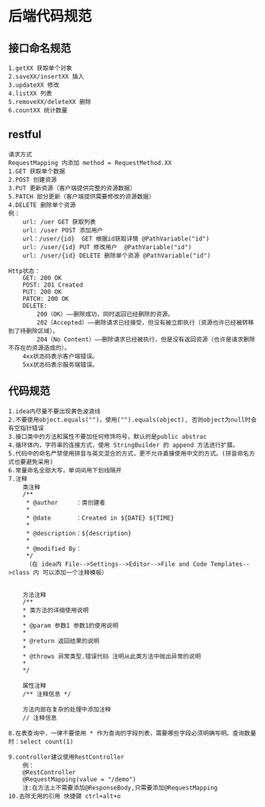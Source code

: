 # 后端代码规范

## 接口命名规范

	1.getXX 获取单个对象
	2.saveXX/insertXX 插入
	3.updateXX 修改
	4.listXX 列表
	5.removeXX/deleteXX 删除
	6.countXX 统计数量

## restful
	请求方式
	RequestMapping 内添加 method = RequestMethod.XX
	1.GET 获取单个数据 
	2.POST 创建资源 
	3.PUT 更新资源（客户端提供完整的资源数据）
	5.PATCH 部分更新（客户端提供需要修改的资源数据）
	4.DELETE 删除单个资源 
	例：
		url: /uer GET 获取列表 
		url: /user POST 添加用户
		url：/user/{id}  GET 根据id获取详情 @PathVariable("id")
		url: /user/{id} PUT 修改用户  @PathVariable("id")
		url: /user/{id} DELETE 删除单个资源 @PathVariable("id")

	Http状态：
		GET: 200 OK
		POST: 201 Created
		PUT: 200 OK
		PATCH: 200 OK
		DELETE: 
			200（OK）——删除成功，同时返回已经删除的资源。
			202（Accepted）——删除请求已经接受，但没有被立即执行（资源也许已经被转移到了待删除区域）。
			204（No Content）——删除请求已经被执行，但是没有返回资源（也许是请求删除不存在的资源造成的）。
		4xx状态码表示客户端错误。
		5xx状态码表示服务端错误。
			

## 代码规范
	1.idea内尽量不要出现黄色波浪线
	2.不要使用object.equals("")，使用("").equals(object), 否则object为null时会有空指针错误
	3.接口类中的方法和属性不要加任何修饰符号，默认的是public abstrac
	4.循环体内，字符串的连接方式，使用 StringBuilder 的 append 方法进行扩展。	
 	5.代码中的命名严禁使用拼音与英文混合的方式，更不允许直接使用中文的方式。(拼音命名方式也要避免采用)
	6.常量命名全部大写，单词间用下划线隔开
	7.注释
		类注释
		/**
		 * @author     ：类创建者
		 * 
		 * @date       ：Created in ${DATE} ${TIME}
		 * 
		 * @description：${description}
		 * 
		 * @modified By：
		 */
		 （在 idea内 File-->Settings-->Editor-->File and Code Templates-->class 内 可以添加一个注释模板）
			

		方法注释
		/**
		* 类方法的详细使用说明
		* 
		* @param 参数1 参数1的使用说明
		* 
		* @return 返回结果的说明
		* 
		* @throws 异常类型.错误代码 注明从此类方法中抛出异常的说明
		* 
		*/
		
		属性注释
		/** 注释信息 */

		方法内部在复杂的处理中添加注释
		// 注释信息

	8.在表查询中，一律不要使用 * 作为查询的字段列表，需要哪些字段必须明确写明。查询数量时：select count(1) 
	
	9.controller建议使用RestController 
		例：
		@RestController
		@RequestMapping(value = "/demo")
		注:在方法上不需要添加@ResponseBody,只需要添加@RequestMapping
	10.去除无用的引用 快捷键 ctrl+alt+o
			
